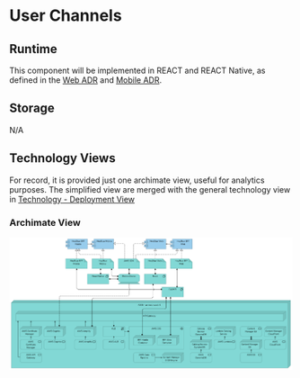 # User Channels

## Runtime

This component will be implemented in REACT and REACT Native, as defined in the [Web ADR](/ADRs/adr-web-technology.md) and [Mobile ADR](/ADRs/adr-mobile-technology.md).


## Storage

N/A

## Technology Views

For record, it is provided just one archimate view, useful for analytics purposes. The simplified view are merged with the general technology view in [Technology - Deployment View](/README.md#technology--deployment-view)

### Archimate View

![Archi User channels](/Assets/HeyBlue-User-Channels-Technology.png "User channels in Archi")
